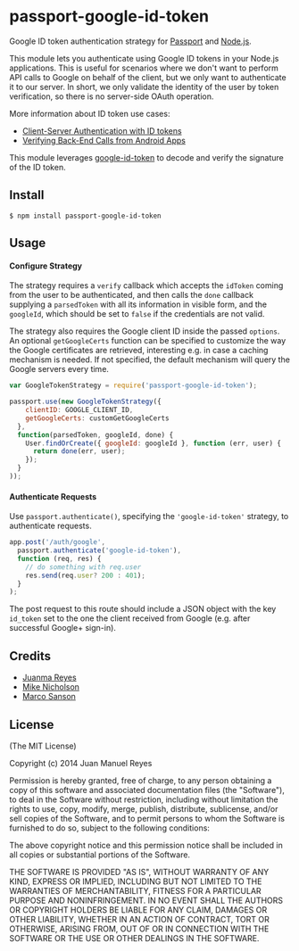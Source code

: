 passport-google-id-token
========================

Google ID token authentication strategy for [Passport](http://passportjs.org/) and [Node.js](http://nodejs.org/).

This module lets you authenticate using Google ID tokens in your Node.js applications.
This is useful for scenarios where we don't want to perform API calls to Google on behalf of the client, but we only want to authenticate it to our server. In short, we only validate the identity of the user by token verification, so there is no server-side OAuth operation.

More information about ID token use cases:

- [Client-Server Authentication with ID tokens](http://www.riskcompletefailure.com/2013/11/client-server-authentication-with-id.html)
- [Verifying Back-End Calls from Android Apps](http://android-developers.blogspot.in/2013/01/verifying-back-end-calls-from-android.html)

This module leverages [google-id-token](https://github.com/gmelika/google-id-token) to decode and verify the signature of the ID token.

## Install

    $ npm install passport-google-id-token

## Usage

#### Configure Strategy

The strategy requires a `verify` callback which accepts the `idToken` coming from the user to be authenticated, and then calls the `done` callback supplying a `parsedToken` with all its information in visible form, and the `googleId`, which should be set to `false` if the credentials are not valid.

The strategy also requires the Google client ID inside the passed `options`. 
An optional `getGoogleCerts` function can be specified to customize the way the Google certificates are retrieved, interesting e.g. in case a caching mechanism is needed. If not specified, the default mechanism will query the Google servers every time.

```js
var GoogleTokenStrategy = require('passport-google-id-token');

passport.use(new GoogleTokenStrategy({
    clientID: GOOGLE_CLIENT_ID,
    getGoogleCerts: customGetGoogleCerts
  },
  function(parsedToken, googleId, done) {
    User.findOrCreate({ googleId: googleId }, function (err, user) {
      return done(err, user);
    });
  }
));
```

#### Authenticate Requests

Use `passport.authenticate()`, specifying the `'google-id-token'` strategy, to authenticate requests.

```js
app.post('/auth/google',
  passport.authenticate('google-id-token'),
  function (req, res) {
    // do something with req.user
    res.send(req.user? 200 : 401);
  }
);
```

The post request to this route should include a JSON object with the key `id_token` set to the one the client received from Google (e.g. after successful Google+ sign-in).

## Credits

  - [Juanma Reyes](http://github.com/jmreyes)
  - [Mike Nicholson](http://github.com/themikenicholson)
  - [Marco Sanson](http://github.com/marcosanson)

## License

(The MIT License)

Copyright (c) 2014 Juan Manuel Reyes

Permission is hereby granted, free of charge, to any person obtaining a copy of
this software and associated documentation files (the "Software"), to deal in
the Software without restriction, including without limitation the rights to
use, copy, modify, merge, publish, distribute, sublicense, and/or sell copies of
the Software, and to permit persons to whom the Software is furnished to do so,
subject to the following conditions:

The above copyright notice and this permission notice shall be included in all
copies or substantial portions of the Software.

THE SOFTWARE IS PROVIDED "AS IS", WITHOUT WARRANTY OF ANY KIND, EXPRESS OR
IMPLIED, INCLUDING BUT NOT LIMITED TO THE WARRANTIES OF MERCHANTABILITY, FITNESS
FOR A PARTICULAR PURPOSE AND NONINFRINGEMENT. IN NO EVENT SHALL THE AUTHORS OR
COPYRIGHT HOLDERS BE LIABLE FOR ANY CLAIM, DAMAGES OR OTHER LIABILITY, WHETHER
IN AN ACTION OF CONTRACT, TORT OR OTHERWISE, ARISING FROM, OUT OF OR IN
CONNECTION WITH THE SOFTWARE OR THE USE OR OTHER DEALINGS IN THE SOFTWARE.
